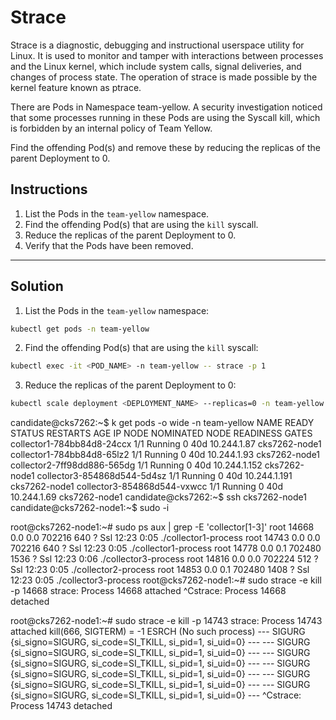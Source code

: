# Strace

Strace is a diagnostic, debugging and instructional userspace utility for Linux. It is used to monitor and tamper with interactions between processes and the Linux kernel, which include system calls, signal deliveries, and changes of process state. The operation of strace is made possible by the kernel feature known as ptrace.

There are Pods in Namespace team-yellow. A security investigation noticed that some processes running in these Pods are using the Syscall kill, which is forbidden by an internal policy of Team Yellow.

Find the offending Pod(s) and remove these by reducing the replicas of the parent Deployment to 0.

## Instructions

1. List the Pods in the `team-yellow` namespace.
2. Find the offending Pod(s) that are using the `kill` syscall.
3. Reduce the replicas of the parent Deployment to 0.
4. Verify that the Pods have been removed.

---

## Solution

1. List the Pods in the `team-yellow` namespace:

```bash
kubectl get pods -n team-yellow
```

2. Find the offending Pod(s) that are using the `kill` syscall:

```bash
kubectl exec -it <POD_NAME> -n team-yellow -- strace -p 1
```

3. Reduce the replicas of the parent Deployment to 0:

```bash
kubectl scale deployment <DEPLOYMENT_NAME> --replicas=0 -n team-yellow
```


candidate@cks7262:~$ k get pods -o wide -n team-yellow 
NAME                          READY   STATUS    RESTARTS   AGE   IP             NODE            NOMINATED NODE   READINESS GATES
collector1-784bb84d8-24ccx    1/1     Running   0          40d   10.244.1.87    cks7262-node1   <none>           <none>
collector1-784bb84d8-65lz2    1/1     Running   0          40d   10.244.1.93    cks7262-node1   <none>           <none>
collector2-7ff98dd886-565dg   1/1     Running   0          40d   10.244.1.152   cks7262-node1   <none>           <none>
collector3-854868d544-5d4sz   1/1     Running   0          40d   10.244.1.191   cks7262-node1   <none>           <none>
collector3-854868d544-vxwcc   1/1     Running   0          40d   10.244.1.69    cks7262-node1   <none>           <none>
candidate@cks7262:~$ ssh cks7262-node1
candidate@cks7262-node1:~$ sudo -i

root@cks7262-node1:~# sudo ps aux | grep -E 'collector[1-3]'
root       14668  0.0  0.0 702216   640 ?        Ssl  12:23   0:05 ./collector1-process
root       14743  0.0  0.0 702216   640 ?        Ssl  12:23   0:05 ./collector1-process
root       14778  0.0  0.1 702480  1536 ?        Ssl  12:23   0:06 ./collector3-process
root       14816  0.0  0.0 702224   512 ?        Ssl  12:23   0:05 ./collector2-process
root       14853  0.0  0.1 702480  1408 ?        Ssl  12:23   0:05 ./collector3-process
root@cks7262-node1:~# sudo strace -e kill -p  14668
strace: Process 14668 attached
^Cstrace: Process 14668 detached

root@cks7262-node1:~# sudo strace -e kill -p 14743
strace: Process 14743 attached
kill(666, SIGTERM)                      = -1 ESRCH (No such process)
--- SIGURG {si_signo=SIGURG, si_code=SI_TKILL, si_pid=1, si_uid=0} ---
--- SIGURG {si_signo=SIGURG, si_code=SI_TKILL, si_pid=1, si_uid=0} ---
--- SIGURG {si_signo=SIGURG, si_code=SI_TKILL, si_pid=1, si_uid=0} ---
--- SIGURG {si_signo=SIGURG, si_code=SI_TKILL, si_pid=1, si_uid=0} ---
--- SIGURG {si_signo=SIGURG, si_code=SI_TKILL, si_pid=1, si_uid=0} ---
--- SIGURG {si_signo=SIGURG, si_code=SI_TKILL, si_pid=1, si_uid=0} ---
^Cstrace: Process 14743 detached